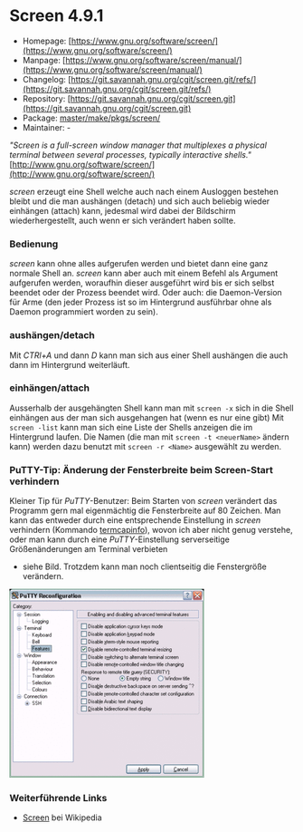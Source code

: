 # Screen 4.9.1
 - Homepage: [https://www.gnu.org/software/screen/](https://www.gnu.org/software/screen/)
 - Manpage: [https://www.gnu.org/software/screen/manual/](https://www.gnu.org/software/screen/manual/)
 - Changelog: [https://git.savannah.gnu.org/cgit/screen.git/refs/](https://git.savannah.gnu.org/cgit/screen.git/refs/)
 - Repository: [https://git.savannah.gnu.org/cgit/screen.git](https://git.savannah.gnu.org/cgit/screen.git)
 - Package: [master/make/pkgs/screen/](https://github.com/Freetz-NG/freetz-ng/tree/master/make/pkgs/screen/)
 - Maintainer: -

*"Screen is a full-screen window manager that multiplexes a physical
terminal between several processes, typically interactive shells."*
[http://www.gnu.org/software/screen/](http://www.gnu.org/software/screen/)

*screen* erzeugt eine Shell welche auch nach einem Ausloggen bestehen
bleibt und die man aushängen (detach) und sich auch beliebig wieder
einhängen (attach) kann, jedesmal wird dabei der Bildschirm
wiederhergestellt, auch wenn er sich verändert haben sollte.

### Bedienung

*screen* kann ohne alles aufgerufen werden und bietet dann eine ganz
normale Shell an. *screen* kann aber auch mit einem Befehl als Argument
aufgerufen werden, woraufhin dieser ausgeführt wird bis er sich selbst
beendet oder der Prozess beendet wird. Oder auch: die Daemon-Version für
Arme (den jeder Prozess ist so im Hintergrund ausführbar ohne als Daemon
programmiert worden zu sein).

### aushängen/detach

Mit *CTRl+A* und dann *D* kann man sich aus einer Shell aushängen die
auch dann im Hintergrund weiterläuft.

### einhängen/attach

Ausserhalb der ausgehängten Shell kann man mit `screen -x` sich in die
Shell einhängen aus der man sich ausgehangen hat (wenn es nur eine gibt)
Mit `screen -list` kann man sich eine Liste der Shells anzeigen die im
Hintergrund laufen. Die Namen (die man mit `screen -t <neuerName>`
ändern kann) werden dazu benutzt mit `screen -r <Name>` ausgewählt zu
werden.

### PuTTY-Tip: Änderung der Fensterbreite beim Screen-Start verhindern

Kleiner Tip für *PuTTY*-Benutzer: Beim Starten von *screen* verändert
das Programm gern mal eigenmächtig die Fensterbreite auf 80 Zeichen. Man
kann das entweder durch eine entsprechende Einstellung in *screen*
verhindern (Kommando
[termcapinfo](http://lists.gnu.org/archive/html/screen-users/2005-10/msg00006.html)),
wovon ich aber nicht genug verstehe, oder man kann durch eine
*PuTTY*-Einstellung serverseitige Größenänderungen am Terminal verbieten
- siehe Bild. Trotzdem kann man noch clientseitig die Fenstergröße
verändern.

[![PuTTY Terminal Konfiguration](../screenshots/35_md.gif)](../screenshots/35.gif)

### Weiterführende Links

-   [Screen](http://de.wikipedia.org/wiki/Screen)
    bei Wikipedia

